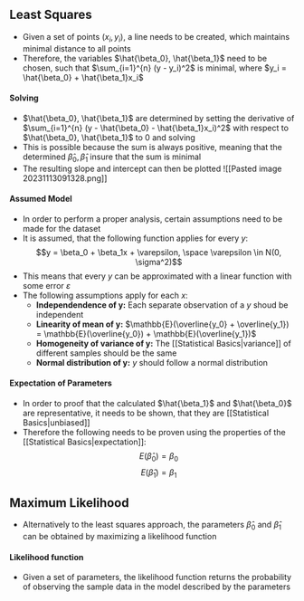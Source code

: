 ## Least Squares
- Given a set of points $(x_i, y_i)$, a line needs to be created, which maintains minimal distance to all points
- Therefore, the variables $\hat{\beta_0}, \hat{\beta_1}$ need to be chosen, such that $\sum_{i=1}^{n} (y - y_i)^2$ is minimal, where $y_i = \hat{\beta_0} + \hat{\beta_1}x_i$
#### Solving
- $\hat{\beta_0}, \hat{\beta_1}$ are determined by setting the derivative of $\sum_{i=1}^{n} (y - \hat{\beta_0} - \hat{\beta_1}x_i)^2$ with respect to $\hat{\beta_0}, \hat{\beta_1}$ to $0$ and solving
- This is possible because the sum is always positive, meaning that the determined $\hat{\beta}_0, \hat{\beta}_1$ insure that the sum is minimal
- The resulting slope and intercept can then be plotted
![[Pasted image 20231113091328.png]]
#### Assumed Model
- In order to perform a proper analysis, certain assumptions need to be made for the dataset
- It is assumed, that the following function applies for every $y$:
$$y = \beta_0 + \beta_1x + \varepsilon, \space \varepsilon \in N(0, \sigma^2)$$
- This means that every $y$ can be approximated with a linear function with some error $\varepsilon$
- The following assumptions apply for each $x$:
	- **Independendence of y:** Each separate observation of a $y$ shoud be independent
	- **Linearity of mean of y:** $\mathbb{E}(\overline{y_0} + \overline{y_1}) = \mathbb{E}(\overline{y_0}) + \mathbb{E}(\overline{y_1})$
	- **Homogeneity of variance of y:** The [[Statistical Basics|variance]] of different samples should be the same
	- **Normal distribution of y:** $y$ should follow a normal distribution
#### Expectation of Parameters
- In order to proof that the calculated $\hat{\beta_1}$ and $\hat{\beta_0}$ are representative, it needs to be shown, that they are [[Statistical Basics|unbiased]]
- Therefore the following needs to be proven using the properties of the [[Statistical Basics|expectation]]:
$$E(\hat\beta_0) = \beta_0$$
$$E(\hat\beta_1) = \beta_1$$
## Maximum Likelihood
- Alternatively to the least squares approach, the parameters $\hat\beta_0$ and $\hat\beta_1$ can be obtained by maximizing a likelihood function
#### Likelihood function
- Given a set of parameters, the likelihood function returns the probability of observing the sample data in the model described by the parameters